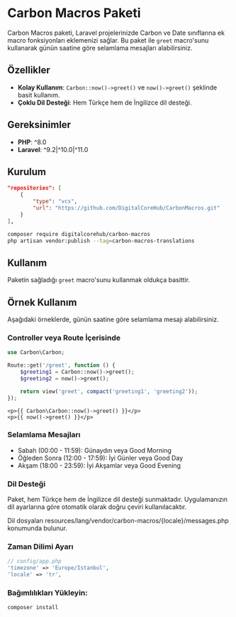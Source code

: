 # Carbon Macros Paketi

Carbon Macros paketi, Laravel projelerinizde Carbon ve Date sınıflarına ek macro fonksiyonları eklemenizi sağlar. Bu paket ile `greet` macro'sunu kullanarak günün saatine göre selamlama mesajları alabilirsiniz.

## Özellikler

- **Kolay Kullanım**: `Carbon::now()->greet()` ve `now()->greet()` şeklinde basit kullanım.
- **Çoklu Dil Desteği**: Hem Türkçe hem de İngilizce dil desteği.

## Gereksinimler

- **PHP**: ^8.0
- **Laravel**: ^9.2|^10.0|^11.0

## Kurulum

```json
"repositories": [
    {
        "type": "vcs",
        "url": "https://github.com/DigitalCoreHub/CarbonMacros.git"
    }
],
```

```bash
composer require digitalcorehub/carbon-macros
php artisan vendor:publish --tag=carbon-macros-translations
```

## Kullanım

Paketin sağladığı `greet` macro'sunu kullanmak oldukça basittir.

## Örnek Kullanım

Aşağıdaki örneklerde, günün saatine göre selamlama mesajı alabilirsiniz.

### Controller veya Route İçerisinde

```php
use Carbon\Carbon;

Route::get('/greet', function () {
    $greeting1 = Carbon::now()->greet();
    $greeting2 = now()->greet();

    return view('greet', compact('greeting1', 'greeting2'));
});
```

```blade
<p>{{ Carbon\Carbon::now()->greet() }}</p>
<p>{{ now()->greet() }}</p>
```

### Selamlama Mesajları

- Sabah (00:00 - 11:59): Günaydın veya Good Morning
- Öğleden Sonra (12:00 - 17:59): İyi Günler veya Good Day
- Akşam (18:00 - 23:59): İyi Akşamlar veya Good Evening

### Dil Desteği

Paket, hem Türkçe hem de İngilizce dil desteği sunmaktadır. Uygulamanızın dil ayarlarına göre otomatik olarak doğru çeviri kullanılacaktır.

Dil dosyaları resources/lang/vendor/carbon-macros/{locale}/messages.php konumunda bulunur.

### Zaman Dilimi Ayarı

```php
// config/app.php
'timezone' => 'Europe/Istanbul',
'locale' => 'tr',
```

### Bağımlılıkları Yükleyin:

```bash
composer install
```